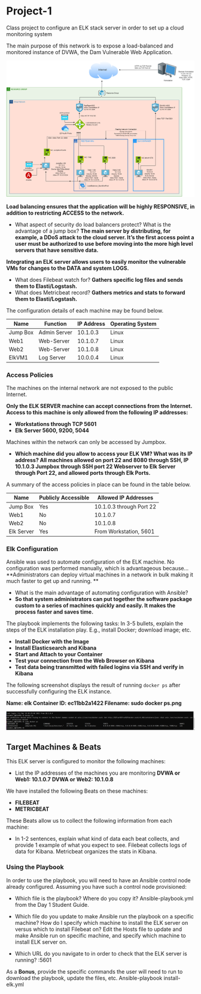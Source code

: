 # Project-1
Class project to configure an ELK stack server in order to set up a cloud monitoring system

The main purpose of this network is to expose a load-balanced and monitored instance of DVWA, the Dam Vulnerable Web Application.

![NETWORK TOPOLOGY](Prj13.png)


**Load balancing ensures that the application will be highly RESPONSIVE, in addition to restricting ACCESS to the network.**

-  What aspect of security do load balancers protect? What is the advantage of a jump box?
	**The main server by distributing, for example, a DDoS attack to the cloud server.  It’s the first access point a user must be authorized to use before moving into the more high level servers that have sensitive data.**

**Integrating an ELK server allows users to easily monitor the vulnerable VMs for changes to the DATA and system LOGS.**

- What does Filebeat watch for? 
**Gathers specific log files and sends them to Elasti/Logstash.**
- What does Metricbeat record? 
**Gathers metrics and stats to forward them to Elasti/Logstash.**

The configuration details of each machine may be found below.

|Name |	Function |	IP Address	| Operating System|
|-----|-----------|--------------|-----------------|
|Jump Box |	Admin Server	| 10.1.0.3	| Linux 
|Web1 |	Web-Server |	10.1.0.7	| Linux 
|Web2 |	Web-Server |	10.1.0.8	| Linux 
|ElkVM1 |	Log Server |	10.0.0.4	| Linux 


### Access Policies

The machines on the internal network are not exposed to the public Internet. 

**Only the ELK SERVER machine can accept connections from the Internet. Access to this machine is only allowed from the following IP addresses:**
- **Workstations through TCP 5601**
- **Elk Server 5600, 9200, 5044**

Machines within the network can only be accessed by Jumpbox.
- **Which machine did you allow to access your ELK VM? What was its IP address?
     All machines allowed on port 22 and 8080 through SSH, IP 10.1.0.3
     Jumpbox through SSH port 22
    Webserver to Elk Server through Port 22, and allowed ports through Elk Ports.**

A summary of the access policies in place can be found in the table below.


|Name |	Publicly Accessible	| Allowed IP Addresses |
|-----|---------------------|----------------------|
|Jump Box	| Yes 	| 10.1.0.3 through Port 22
|Web1	| No 	| 10.1.0.7 
|Web2 |	No |	10.1.0.8 
|Elk Server	|Yes	| From Workstation, 5601



### Elk Configuration

Ansible was used to automate configuration of the ELK machine. No configuration was performed manually, which is advantageous because…
**Administrators can deploy virtual machines in a network in bulk making it much faster to get up and running.  **

- What is the main advantage of automating configuration with Ansible? 
- **So that system administrators can put together the software package custom to a series of machines quickly and easily.  It makes the process faster and saves time.**  

The playbook implements the following tasks:
 In 3-5 bullets, explain the steps of the ELK installation play. E.g., install Docker; download image; etc.
- **Install Docker with the Image**
- **Install Elasticsearch and Kibana**
- **Start and Attach to your Container**
- **Test your connection from the Web Browser on Kibana**
- **Test data being transmitted with failed logins via SSH and verify in Kibana**

The following screenshot displays the result of running `docker ps` after successfully configuring the ELK instance.

 **Name: elk  Container ID: ec11bb2a1422 Filename: sudo docker ps.png**

![DOCKER](https://github.com/rmccann-sd/Project-1/blob/61f70d42d7061594a6c0e97463901d72cd78c3d4/sudo%20docker%20ps.png)

## Target Machines & Beats
This ELK server is configured to monitor the following machines:

- List the IP addresses of the machines you are monitoring
**DVWA or Web1: 10.1.0.7**
**DVWA or Web2: 10.1.0.8**

We have installed the following Beats on these machines:
- **FILEBEAT**
- **METRICBEAT**

These Beats allow us to collect the following information from each machine:
-  In 1-2 sentences, explain what kind of data each beat collects, and provide 1 example of what you expect to see. 
Filebeat collects logs of data for Kibana.
Metricbeat organizes the stats in Kibana.



### Using the Playbook
In order to use the playbook, you will need to have an Ansible control node already configured. Assuming you have such a control node provisioned: 

- Which file is the playbook? Where do you copy it? 
Ansible-playbook.yml from the Day 1 Student Guide.

- Which file do you update to make Ansible run the playbook on a specific machine? How do I specify which machine to install the ELK server on versus which to install Filebeat on?
Edit the Hosts file to update and make Ansible run on specific machine, and specify which machine to install ELK server on.

- Which URL do you navigate to in order to check that the ELK server is running?
<ElkServer IP>:5601 

As a **Bonus**, provide the specific commands the user will need to run to download the playbook, update the files, etc.
Ansible-playbook install-elk.yml




